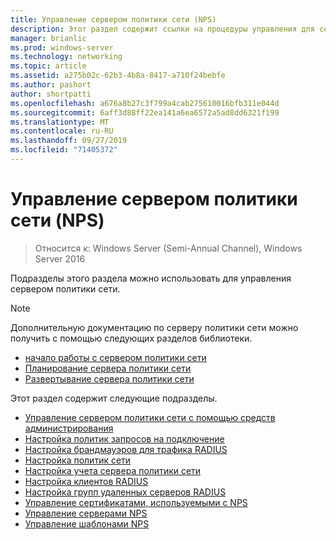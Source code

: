 ```yaml
---
title: Управление сервером политики сети (NPS)
description: Этот раздел содержит ссылки на процедуры управления для сервера политики сети в Windows Server 2016 и содержит ссылки на дополнительные рекомендации по NPS.
manager: brianlic
ms.prod: windows-server
ms.technology: networking
ms.topic: article
ms.assetid: a275b02c-62b3-4b8a-8417-a710f24bebfe
ms.author: pashort
author: shortpatti
ms.openlocfilehash: a676a8b27c3f799a4cab275610016bfb311e044d
ms.sourcegitcommit: 6aff3d88ff22ea141a6ea6572a5ad8dd6321f199
ms.translationtype: MT
ms.contentlocale: ru-RU
ms.lasthandoff: 09/27/2019
ms.locfileid: "71405372"
---
```

# <a name="manage-network-policy-server-nps"></a>Управление сервером политики сети (NPS)

>Относится к: Windows Server (Semi-Annual Channel), Windows Server 2016

Подразделы этого раздела можно использовать для управления сервером политики сети.  
  
>[!NOTE]
>Дополнительную документацию по серверу политики сети можно получить с помощью следующих разделов библиотеки.  
>- [начало работы с сервером политики сети](nps-getstart-top.md)
>- [Планирование сервера политики сети](nps-plan-top.md)
>- [Развертывание сервера политики сети](nps-deploy.md)  
  
Этот раздел содержит следующие подразделы.  
  
- [Управление сервером политики сети с помощью средств администрирования](nps-admintools.md)
- [Настройка политик запросов на подключение](nps-crp-configure.md)
- [Настройка брандмауэров для трафика RADIUS](nps-firewalls-configure.md)
- [Настройка политик сети](nps-np-configure.md)
- [Настройка учета сервера политики сети](nps-accounting-configure.md)
- [Настройка клиентов RADIUS](nps-radius-clients-configure.md)
- [Настройка групп удаленных серверов RADIUS](nps-crp-rrsg-configure.md)
- [Управление сертификатами, используемыми с NPS](nps-manage-certificates.md)
- [Управление серверами NPS](nps-manage-servers.md)
- [Управление шаблонами NPS](nps-manage-templates.md)

